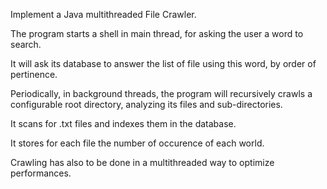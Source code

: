 Implement a Java multithreaded File Crawler.

The program starts a shell in main thread, for asking the user a word to search.

It will ask its database to answer the list of file using this word, by order of pertinence.

Periodically, in background threads, the program will recursively crawls a configurable root directory, analyzing its files and sub-directories.

It scans for .txt files and indexes them in the database.

It stores for each file the number of occurence of each world.

Crawling has also to be done in a multithreaded way to optimize performances.
